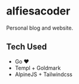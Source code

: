 # alfiesacoder 

Personal blog and website. 

## Tech Used

- Go ❤️
- Templ + Goldmark
- AlpineJS + Tailwindcss

